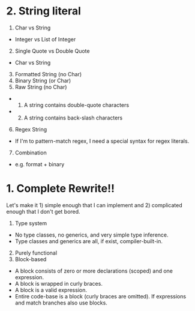 # 2. String literal

1. Char vs String
  - Integer vs List of Integer
2. Single Quote vs Double Quote
  - Char vs String
3. Formatted String (no Char)
4. Binary String (or Char)
5. Raw String (no Char)
  - 1. A string contains double-quote characters
  - 2. A string contains back-slash characters
6. Regex String
  - If I'm to pattern-match regex, I need a special syntax for regex literals.
7. Combination
  - e.g. format + binary

# 1. Complete Rewrite!!

Let's make it 1) simple enough that I can implement and 2) complicated enough that I don't get bored.

1. Type system
  - No type classes, no generics, and very simple type inference.
  - Type classes and generics are all, if exist, compiler-built-in.
2. Purely functional
3. Block-based
  - A block consists of zero or more declarations (scoped) and one expression.
  - A block is wrapped in curly braces.
  - A block is a valid expression.
  - Entire code-base is a block (curly braces are omitted). If expressions and match branches also use blocks.
